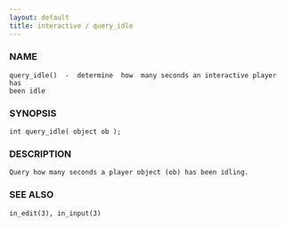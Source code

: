 ```yaml
---
layout: default
title: interactive / query_idle
---
```


### NAME

    query_idle()  -  determine  how  many seconds an interactive player has
    been idle

### SYNOPSIS

    int query_idle( object ob );

### DESCRIPTION

    Query how many seconds a player object (ob) has been idling.

### SEE ALSO

    in_edit(3), in_input(3)
